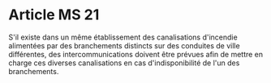# Article MS 21

S'il existe dans un même établissement des canalisations d'incendie alimentées par des branchements distincts sur des conduites de ville différentes, des intercommunications doivent être prévues afin de mettre en charge ces diverses canalisations en cas d'indisponibilité de l'un des branchements.

